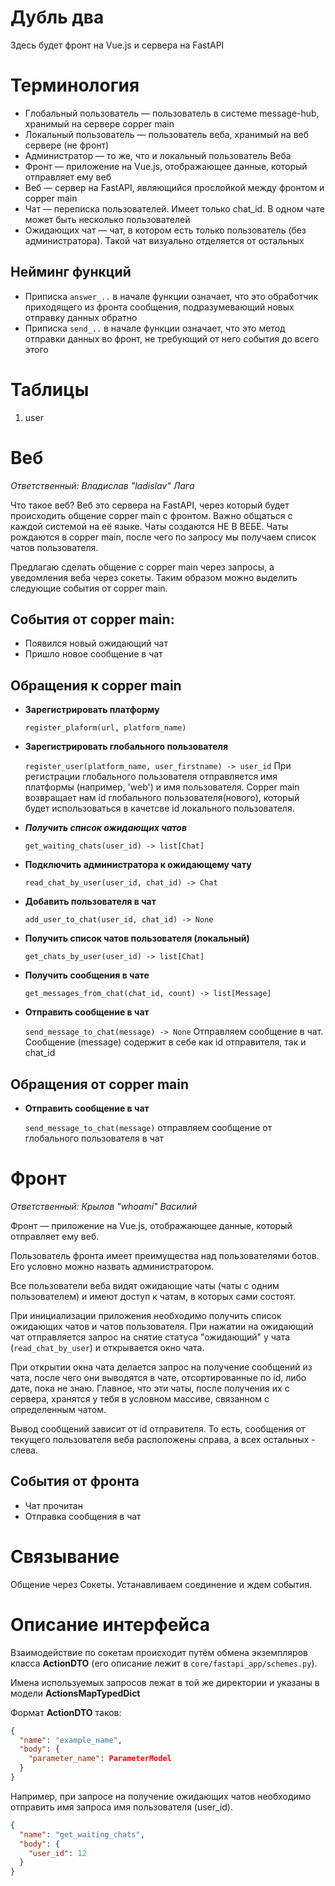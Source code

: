# Дубль два
Здесь будет фронт на Vue.js и сервера на FastAPI
# Терминология
- Глобальный пользователь — пользователь в системе message-hub, хранимый на сервере copper main
- Локальный пользователь — пользователь веба, хранимый на веб сервере (не фронт)
- Администратор — то же, что и локальный пользователь Веба
- Фронт — приложение на Vue.js, отображающее данные, который отправляет ему веб
- Веб — сервер на FastAPI, являющийся прослойкой между фронтом и copper main
- Чат — переписка пользователей. Имеет только chat_id. В одном чате может быть несколько пользователей
- Ожидающих чат — чат, в котором есть только пользователь (без администратора). Такой чат визуально отделяется от остальных
## Нейминг функций
- Приписка `answer_..` в начале функции означает, что это обработчик приходящего из фронта сообщения, подразумевающий новых отправку данных обратно
- Приписка `send_..` в начале функции означает, что это метод отправки данных во фронт, не требующий от него события до всего этого

# Таблицы
1. user
# Веб
_Ответственный: Владислав "ladislav" Лага_

Что такое веб? Веб это сервера на FastAPI, через который будет происходить общение copper main с фронтом. Важно общаться с каждой системой на её языке.
Чаты создаются НЕ В ВЕБЕ. Чаты рождаются в copper main, после чего по запросу мы получаем список чатов пользователя.

Предлагаю сделать общение с copper main через запросы,
а уведомления веба через сокеты. Таким образом 
можно выделить следующие события от copper main.
## События от copper main:
* Появился новый ожидающий чат
* Пришло новое сообщение в чат
## Обращения к copper main
- **Зарегистрировать платформу**
    
    `register_plaform(url, platform_name)`
- **Зарегистрировать глобального пользователя**

    `register_user(platform_name, user_firstname) -> user_id` 
    При регистрации глобального пользователя отправляется имя платформы (например, 'web') и имя пользователя.
    Copper main возвращает нам id глобального пользователя(нового), который будет использоваться в качетсве id локального пользователя.
- ***Получить список ожидающих чатов***

    `get_waiting_chats(user_id) -> list[Chat]`
- **Подключить администратора к ожидающему чату**

    `read_chat_by_user(user_id, chat_id) -> Chat`
- **Добавить пользователя в чат**

    `add_user_to_chat(user_id, chat_id) -> None`
- **Получить список чатов пользователя (локальный)**

    `get_chats_by_user(user_id) -> list[Chat]`
- **Получить сообщения в чате**

    `get_messages_from_chat(chat_id, count) -> list[Message]`
- **Отправить сообщение в чат**

    `send_message_to_chat(message) -> None` Отправляем сообщение в чат. Сообщение (message) содержит в себе как id отправителя, так и chat_id
## Обращения от copper main
* **Отправить сообщение в чат**

  `send_message_to_chat(message)` отправляем сообщение от глобального пользователя в чат

# Фронт
_Ответственный: Крылов "whoami" Василий_

Фронт — приложение на Vue.js, отображающее данные, который отправляет ему веб.

Пользователь фронта имеет преимущества над пользователями
ботов. Его условно можно назвать администратором.

Все пользователи веба видят ожидающие чаты (чаты с одним пользователем)
и имеют доступ к чатам, в которых сами состоят.

При инициализации приложения необходимо получить список ожидающих
чатов и чатов пользователя.
При нажатии на ожидающий чат отправляется запрос на
снятие статуса "ожидающий" у чата (`read_chat_by_user`) и открывается окно
чата.

При открытии окна чата делается запрос на получение сообщений
из чата, после чего они выводятся в чате, отсортированные по
id, либо дате, пока не знаю.
Главное, что эти чаты, после получения их с сервера, хранятся у тебя
в условном массиве, связанном с определенным чатом.

Вывод сообщений зависит от id отправителя. То есть, сообщения
от текущего пользователя веба расположены справа, а всех остальных - слева.

## События от фронта
* Чат прочитан
* Отправка сообщения в чат
# Связывание
Общение через Сокеты. Устанавливаем соединение и ждем события.
# Описание интерфейса
Взаимодействие по сокетам происходит путём обмена экземпляров класса
**ActionDTO** (его описание лежит в `core/fastapi_app/schemes.py`).

Имена используемых запросов лежат в той же директории и указаны в
модели **ActionsMapTypedDict**

Формат **ActionDTO** таков:

```json
{
  "name": "example_name",
  "body": {
    "parameter_name": ParameterModel
  }
}
```
Например, при запросе на получение ожидающих чатов
необходимо отправить имя запроса имя пользователя (user_id).
```json
{
  "name": "get_waiting_chats",
  "body": {
    "user_id": 12
  }
}
```